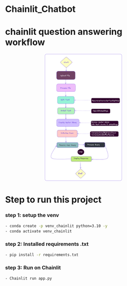 # Chainlit_Chatbot

# chainlit question answering workflow
<p align="center">
  <img src="https://github.com/AIWalaBro/Chainlit_Chatbot/blob/main/chainlit_flowchart.png" width=50% height=50%>
</p>



# Step to run this project

### step 1: setup the venv
```bash
- conda create -p venv_chainlit python=3.10 -y
- conda activate venv_chainlit

```

### step 2: Installed requirements .txt
```bash
- pip install -r requirements.txt

```
### step 3: Run on Chainlit
```bash
- Chainlit run app.py
```
